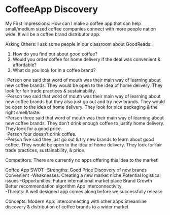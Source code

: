 # CoffeeApp Discovery

My First Impressions:
How can I make a coffee app that can help small/medium sized coffee companies connect with more people nation wide. It will be a coffee brand distributor app.   

Asking Others:
I ask some people in our classroom about GoodReads:
1. How do you find out about good coffee?
2. Would you order coffee for home delivery if the deal was convenient & affordable?
3. What do you look for in a coffee brand?

-Person one said that word of mouth was their main way of learning about new coffee brands. They would be open to the idea of home delivery. They look for fair trade practices & sustainability.  
-Person two said that word of mouth was their main way of learning about new coffee brands but they also just go out and try new brands. They would be open to the idea of home delivery. They look for nice packaging & the right smell/taste.  
-Person three said that word of mouth was their main way of learning about new coffee brands. They don’t drink enough coffee to justify home delivery. They look for a good price.  
-Person four doesn’t drink coffee.  
-Person five said they just go out & try new brands to learn about good coffee. They would be open to the idea of home delivery. They look for fair trade practices, sustainability, & price.  

Competitors:
There are currently no apps offering this idea to the market!

Coffee App SWOT
-Strengths:
Good Price
Discovery of new brands
Convenient
-Weaknesses:
Creating a new market niche
Potential logistical issues
-Opportunities:
Future international market place
Brand Growth
Better recommendation algorithm
App interconnectivity  
-Threats:
A well designed app comes along before we successfully release

Concepts:
Modern App: interconnecting with other apps
Streamline discovery & distribution of coffee brands to a wider market

